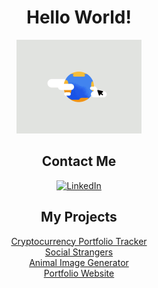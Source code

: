 <div align="center">

  <h1>Hello World!</h1>
  <img src="https://github.com/jkomonen/Joshua-Komonen/blob/main/hello_world.gif" width="200px" alt="hello world">

</div>



<div align="center">

## Contact Me

<a href="https://www.linkedin.com/in/joshuakomonen/"><img alt="LinkedIn" src="https://img.shields.io/badge/LinkedIn-Joshua%20Komonen-blue"></a>

</div>



<div align="center">

  ## My Projects
  <a href="https://cryptocurrency-portfolio-tracker.onrender.com" target="_blank">Cryptocurrency Portfolio Tracker</a><br>
  <a href="https://social-strangers.web.app" target="_blank">Social Strangers</a><br>
  <a href="https://animal-image-generator.netlify.app" target="_blank">Animal Image Generator</a><br>
  <a href="https://joshkomonen.ml" target="_blank">Portfolio Website</a><br>

</div>

